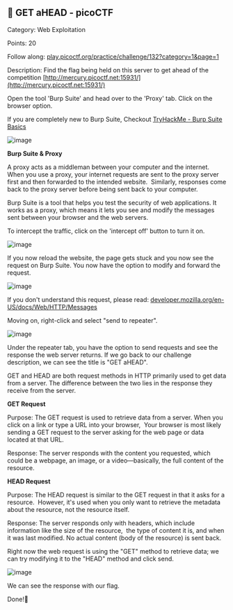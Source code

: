 ## 🚀 GET aHEAD - picoCTF

Category: Web Exploitation

Points: 20

Follow along: [play.picoctf.org/practice/challenge/132?category=1&page=1](https://play.picoctf.org/practice/challenge/132?category=1&page=1)

Description: Find the flag being held on this server to get ahead of the competition [http://mercury.picoctf.net:15931/](http://mercury.picoctf.net:15931/)

Open the tool 'Burp Suite' and head over to the 'Proxy' tab. Click on the browser option.

If you are completely new to Burp Suite, Checkout [TryHackMe - Burp Suite Basics](https://tryhackme.com/r/room/burpsuitebasics)

![image](https://github.com/moromerx/CTF-Challenges/assets/162036545/ae10fb16-d322-483c-88aa-6613d2be5d14)

**Burp Suite & Proxy**

A proxy acts as a middleman between your computer and the internet. 
When you use a proxy, your internet requests are sent to the proxy server first and then forwarded to the intended website. 
Similarly, responses come back to the proxy server before being sent back to your computer.

Burp Suite is a tool that helps you test the security of web applications. 
It works as a proxy, which means it lets you see and modify the messages sent between your browser and the web servers.

To intercept the traffic, click on the 'intercept off' button to turn it on.

![image](https://github.com/moromerx/CTF-Challenges/assets/162036545/f95aef42-67ec-4171-a032-19c3e6bff7cd)

If you now reload the website, the page gets stuck and you now see the request on Burp Suite. You now have the option to modify and forward the request.

![image](https://github.com/moromerx/CTF-Challenges/assets/162036545/d087a8d7-2b70-4df0-9ad8-685185455ab1)

If you don't understand this request, please read: [developer.mozilla.org/en-US/docs/Web/HTTP/Messages](https://developer.mozilla.org/en-US/docs/Web/HTTP/Messages)

Moving on, right-click and select "send to repeater".

![image](https://github.com/moromerx/CTF-Challenges/assets/162036545/7d8d8225-f699-459d-a6a2-5cf725cbcef5)

Under the repeater tab, you have the option to send requests and see the response the web server returns.
If we go back to our challenge description, we can see the title is "GET aHEAD".

GET and HEAD are both request methods in HTTP primarily used to get data from a server.
The difference between the two lies in the response they receive from the server.

**GET Request**

Purpose: The GET request is used to retrieve data from a server. When you click on a link or type a URL into your browser, 
Your browser is most likely sending a GET request to the server asking for the web page or data located at that URL.

Response: The server responds with the content you requested, which could be a webpage, an image, or a video—basically, the full content of the resource.

**HEAD Request**

Purpose: The HEAD request is similar to the GET request in that it asks for a resource. 
However, it's used when you only want to retrieve the metadata about the resource, not the resource itself.

Response: The server responds only with headers, which include information like the size of the resource, 
the type of content it is, and when it was last modified. No actual content (body of the resource) is sent back.

Right now the web request is using the "GET" method to retrieve data; we can try modifying it to the "HEAD" method and click send.

![image](https://github.com/moromerx/CTF-Challenges/assets/162036545/97262338-11f8-4b9d-bbe7-1912a4ca09ad)

We can see the response with our flag.

Done!🎉
